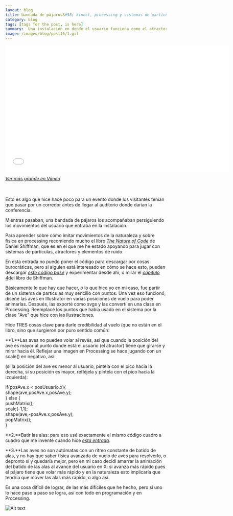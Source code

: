```yaml
---
layout: blog
title: bandada de pájaros&#58; kinect, processing y sistemas de partículas
category: blog
tags: [tags for the post, is here]  
summary:  Una instalación en donde el usuario funciona como el atractor del sistema. 
image: /images/blog/post16/1.gif
---
```


<p><iframe frameborder="0" height="394" src="//player.vimeo.com/video/134890135" width="700"></iframe></p>

_[Ver más grande en Vimeo](https://vimeo.com/134890135)_

<br>
<br>
Esto es algo que hice hace poco para un evento donde los visitantes tenían que pasar por un corredor antes de llegar al auditorio donde darían la conferencia.

Mientras pasaban, una bandada de pájaros los acompañaban persiguiendo los movimientos del usuario que entraba en la instalación. 

Para aprender sobre cómo imitar movimientos de la naturaleza y sobre física en processing recomiendo mucho el libro [*The Nature of Code*](http://natureofcode.com/book/) de Daniel Shiffman, que es en el que me he estado apoyando para jugar con sistemas de partículas, atractores y elementos de ruido. 

En esta entrada no puedo poner el código para descargar por cosas burocráticas, pero si alguien está interesado en cómo se hace esto, pueden descargar [*este código base*](https://dl.dropboxusercontent.com/u/21566953/mqvlm/post16_bandada/sketch140539.zip) y experimentar desde ahí, o mirar el [*capítulo 4*](http://natureofcode.com/book/chapter-4-particle-systems/)del libro de Shiffman. 

Básicamente lo que hay que hacer, o lo que hice yo en mi caso, fue partir de un sistema de partículas muy sencillo con puntos. Una vez eso funcionó, diseñé las aves en Illustrator en varias posiciones de vuelo para poder animarlas. Después, las exporté como svgs y las convertí en una clase en Processing. Reemplacé los puntos que había usado en el sistema por la clase "Ave" que hice con las ilustraciones.

Hice TRES cosas clave para darle credibilidad al vuelo (que no están en el libro, sino que surgieron por puro sentido común:

**1.**Las aves no pueden volar al revés, así que cuando la posición del ave es mayor al punto donde está el usuario (el atractor) tiene que girarse y mirar hacia él. Reflejar una imagen en Processing se hace jugando con un scale() en negativo, así:

(si la posición del ave es menor al usuario, píntela con el pico hacia la derecha, si su posición es mayor, refléjela y píntela con el pico hacia la izquierda):


 if(posAve.x < posUsuario.x){      
     shape(ave,posAve.x,posAve.y);    
   }  else {  
     pushMatrix();  
     scale(-1,1);  
     shape(ave,-posAve.x,posAve.y);  
     popMatrix();  
     }  




**2.**Batir las alas: para eso usé exactamente el mismo código cuadro a cuadro que me inventé cuando hice [*esta entrada*](http://mqvlm.github.io/blog/mar.html). 

**3.**Las aves no son autómatas con un ritmo constante de batido de alas, y no hay que saber física avanzada de vuelo de aves para resolverlo, o depronto sí y quedaría mejor, pero en mi caso decidí amarrar la animación del batido de las alas al avance del usuario en X: si avanza más rápido pues el pájaro tiene que volar más rápido y en la naturaleza esto implicaría que tendría que mover las alas más rápido, o algo así. 
<br>

Es una cosa difícil de lograr, de las más difíciles que he hecho, pero si uno lo hace paso a paso se logra, así con todo en programación y en Processing.

![Alt text](/images/blog/post16/2.gif "bandada")




<br>
<br>

